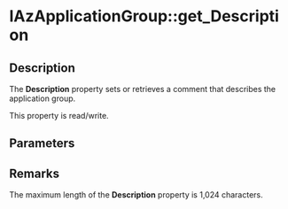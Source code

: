 # IAzApplicationGroup::get_Description

## Description

The **Description** property sets or retrieves a comment that describes the application group.

This property is read/write.

## Parameters

## Remarks

The maximum length of the **Description** property is 1,024 characters.